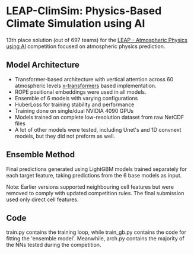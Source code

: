 # LEAP-ClimSim: Physics-Based Climate Simulation using AI

13th place solution (out of 697 teams) for the [LEAP - Atmospheric Physics using AI](https://www.kaggle.com/competitions/leap-atmospheric-physics-ai-climsim) competition focused on atmospheric physics prediction.

## Model Architecture

- Transformer-based architecture with vertical attention across 60 atmospheric levels [x-transformers](https://github.com/lucidrains/x-transformers) based implementation.
- ROPE positional embeddings were used in all models.
- Ensemble of 6 models with varying configurations 
- HuberLoss for training stability and performance
- Training done on single/dual NVIDIA 4090 GPUs
- Models trained on complete low-resolution dataset from raw NetCDF files
- A lot of other models were tested, including Unet's and 1D convnext models, but they did not preform as well.

## Ensemble Method

Final predictions generated using LightGBM models trained separately for each target feature, taking predictions from the 6 base models as input.

Note: Earlier versions supported neighbouring cell features but were removed to comply with updated competition rules. The final submission used only direct cell features.

## Code

train.py contains the training loop, while train_gb.py contains the code for fitting the 'ensemble model'. Meanwhile, arch.py contains the majority of the NNs tested during the competition.
